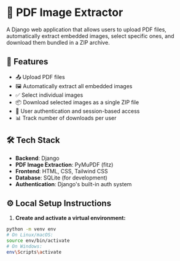 # 📄 PDF Image Extractor

A Django web application that allows users to upload PDF files, automatically extract embedded images, select specific ones, and download them bundled in a ZIP archive.

## 🚀 Features

- 📤 Upload PDF files
- 🖼️ Automatically extract all embedded images
- ✅ Select individual images
- 📦 Download selected images as a single ZIP file
- 🔐 User authentication and session-based access
- 📊 Track number of downloads per user

## 🛠️ Tech Stack

- **Backend**: Django
- **PDF Image Extraction**: PyMuPDF (fitz)
- **Frontend**: HTML, CSS, Tailwind CSS
- **Database**: SQLite (for development)
- **Authentication**: Django's built-in auth system

## ⚙️ Local Setup Instructions

1. **Create and activate a virtual environment:**

```bash
python -m venv env
# On Linux/macOS:
source env/bin/activate
# On Windows:
env\Scripts\activate
